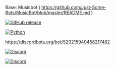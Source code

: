 Base: Musicbot ( https://github.com/Just-Some-Bots/MusicBot/blob/master/README.md )

[![GitHub release](https://img.shields.io/github/release/Just-Some-Bots/MusicBot.svg?style=flat-square)](https://just-some-bots.github.io/MusicBot/)

[![Python](https://img.shields.io/badge/python-3.5%2C%203.6-blue.svg?style=flat-square)](https://www.python.org/downloads/)

https://discordbots.org/bot/520215940458217482

[![Discord](https://discordapp.com/api/guilds/351137237297266688/widget.png?style=shield)](https://discord.gg/nQ3J8n2)

[![Discord](https://discordbots.org/api/widget/520215940458217482.svg)](https://discord.gg/nQ3J8n2)

